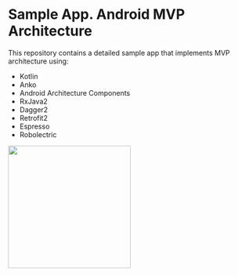# Sample App. Android MVP Architecture

This repository contains a detailed sample app that implements MVP architecture using:

 - Kotlin
 - Anko
 - Android Architecture Components
 - RxJava2
 - Dagger2
 - Retrofit2
 - Espresso
 - Robolectric

<img src="https://raw.githubusercontent.com/limnid/android-mvp/master/misc/intro.gif" width="250">